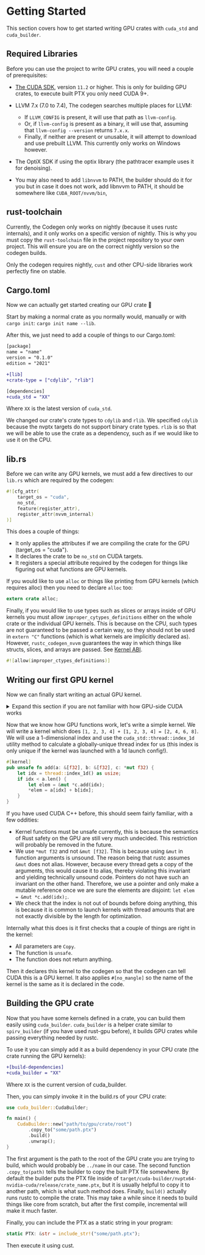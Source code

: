 # Getting Started 

This section covers how to get started writing GPU crates with `cuda_std` and `cuda_builder`.

## Required Libraries

Before you can use the project to write GPU crates, you will need a couple of prerequisites:
- [The CUDA SDK](https://developer.nvidia.com/cuda-downloads), version `11.2` or higher. This is only for building
GPU crates, to execute built PTX you only need CUDA 9+.

- LLVM 7.x (7.0 to 7.4), The codegen searches multiple places for LLVM:
  - If `LLVM_CONFIG` is present, it will use that path as `llvm-config`.
  - Or, if `llvm-config` is present as a binary, it will use that, assuming that `llvm-config --version` returns `7.x.x`.
  - Finally, if neither are present or unusable, it will attempt to download and use prebuilt LLVM. This currently only
  works on Windows however.

- The OptiX SDK if using the optix library (the pathtracer example uses it for denoising).

- You may also need to add `libnvvm` to PATH, the builder should do it for you but in case it does not work, add libnvvm to PATH, it should be somewhere like `CUDA_ROOT/nvvm/bin`,

## rust-toolchain

Currently, the Codegen only works on nightly (because it uses rustc internals), and it only works on a specific version of nightly.
This is why you must copy the `rust-toolchain` file in the project repository to your own project. This will ensure
you are on the correct nightly version so the codegen builds.

Only the codegen requires nightly, `cust` and other CPU-side libraries work perfectly fine on stable.

## Cargo.toml

Now we can actually get started creating our GPU crate 🎉

Start by making a normal crate as you normally would, manually or with `cargo init`: `cargo init name --lib`.

After this, we just need to add a couple of things to our Cargo.toml:

```diff
[package]
name = "name"
version = "0.1.0"
edition = "2021"

+[lib]
+crate-type = ["cdylib", "rlib"]

[dependencies]
+cuda_std = "XX"
```

Where `XX` is the latest version of `cuda_std`.

We changed our crate's crate types to `cdylib` and `rlib`. We specified `cdylib` because the nvptx targets do not support binary crate types.
`rlib` is so that we will be able to use the crate as a dependency, such as if we would like to use it on the CPU.

## lib.rs

Before we can write any GPU kernels, we must add a few directives to our `lib.rs` which are required by the codegen:

```rs
#![cfg_attr(
    target_os = "cuda",
    no_std,
    feature(register_attr),
    register_attr(nvvm_internal)
)]
```

This does a couple of things:
- It only applies the attributes if we are compiling the crate for the GPU (target_os = "cuda").
- It declares the crate to be `no_std` on CUDA targets.
- It registers a special attribute required by the codegen for things like figuring out
what functions are GPU kernels.

If you would like to use `alloc` or things like printing from GPU kernels (which requires alloc) then you need to declare `alloc` too:

```rs
extern crate alloc;
```

Finally, if you would like to use types such as slices or arrays inside of GPU kernels you must allow `improper_cytypes_definitions` either on the whole crate or the individual GPU kernels. This is because on the CPU, such types are not guaranteed to be passed a certain way, so they should not be used in `extern "C"` functions (which is what kernels are implicitly declared as). However, `rustc_codegen_nvvm` guarantees the way in which things like structs, slices, and arrays are passed. See [Kernel ABI](../kernel_abi.md).

```rs
#![allow(improper_ctypes_definitions)]
```

## Writing our first GPU kernel

Now we can finally start writing an actual GPU kernel. 

<details>
  <summary>Expand this section if you are not familiar with how GPU-side CUDA works</summary>

Firstly, we must explain a couple of things about GPU kernels, specifically, how they are executed. GPU Kernels (functions) are the entry point for executing anything on the GPU, they are the functions which will be executed from the CPU. GPU kernels do not return anything, they write their data to buffers passed into them.

CUDA's execution model is very very complex and it is unrealistic to explain all of it in
this section, but the TLDR of it is that CUDA will execute the GPU kernel once on every
thread, with the number of threads being decided by the caller (the CPU).

We call these parameters the launch dimensions of the kernel. Launch dimensions are split
up into two basic concepts:
  - Threads, a single thread executes the GPU kernel __once__, and it makes the index
  of itself available to the kernel through special registers (functions in our case).
  - Blocks, Blocks house multiple threads that they execute on their own. Thread indices
  are only unique across the thread's block, therefore CUDA also exposes the index
  of the current block.

One important thing to note is that block and thread dimensions may be 1d, 2d, or 3d.
That is to say, i can launch `1` block of `6x6x6`, `6x6`, or `6` threads. I could 
also launch `5x5x5` blocks. This is very useful for 2d/3d applications because it makes
the 2d/3d index calculations much simpler. CUDA exposes thread and block indices 
for each dimension through special registers. We expose thread index queries through
`cuda_std::thread`.

</details>

Now that we know how GPU functions work, let's write a simple kernel. We will write
a kernel which does `[1, 2, 3, 4] + [1, 2, 3, 4] = [2, 4, 6, 8]`. We will use 
a 1-dimensional index and use the `cuda_std::thread::index_1d` utility method to 
calculate a globally-unique thread index for us (this index is only unique if the kernel was launched with a 1d launch config!).

```rs
#[kernel]
pub unsafe fn add(a: &[f32], b: &[f32], c: *mut f32) {
    let idx = thread::index_1d() as usize;
    if idx < a.len() {
        let elem = &mut *c.add(idx);
        *elem = a[idx] + b[idx];
    }
}
```

If you have used CUDA C++ before, this should seem fairly familiar, with a few oddities:
- Kernel functions must be unsafe currently, this is because the semantics of Rust safety 
on the GPU are still very much undecided. This restriction will probably be removed in the future.
- We use `*mut f32` and not `&mut [f32]`. This is because using `&mut` in function arguments
is unsound. The reason being that rustc assumes `&mut` does not alias. However, because every thread gets a copy of the arguments, this would cause it to alias, thereby violating
this invariant and yielding technically unsound code. Pointers do not have such an invariant on the other hand. Therefore, we use a pointer and only make a mutable reference once we 
are sure the elements are disjoint: `let elem = &mut *c.add(idx);`.
- We check that the index is not out of bounds before doing anything, this is because it is
common to launch kernels with thread amounts that are not exactly divisible by the length for optimization.

Internally what this does is it first checks that a couple of things are right in the kernel:
- All parameters are `Copy`.
- The function is `unsafe`.
- The function does not return anything.

Then it declares this kernel to the codegen so that the codegen can tell CUDA this is a GPU kernel.
It also applies `#[no_mangle]` so the name of the kernel is the same as it is declared in the code.

## Building the GPU crate

Now that you have some kernels defined in a crate, you can build them easily using `cuda_builder`.
`cuda_builder` is a helper crate similar to `spirv_builder` (if you have used rust-gpu before), it builds
GPU crates while passing everything needed by rustc.

To use it you can simply add it as a build dependency in your CPU crate (the crate running the GPU kernels):

```diff
+[build-dependencies]
+cuda_builder = "XX"
```

Where `XX` is the current version of cuda_builder.

Then, you can simply invoke it in the build.rs of your CPU crate:

```rs
use cuda_builder::CudaBuilder;

fn main() {
    CudaBuilder::new("path/to/gpu/crate/root")
        .copy_to("some/path.ptx")
        .build()
        .unwrap();
}
```

The first argument is the path to the root of the GPU crate you are trying to build, which would probably be `../name` in our case.
The second function `.copy_to(path)` tells the builder to copy the built PTX file somewhere. By default the builder puts the PTX file 
inside of `target/cuda-builder/nvptx64-nvidia-cuda/release/crate_name.ptx`, but it is usually helpful to copy it to another path, which is
what such method does. Finally, `build()` actually runs rustc to compile the crate. This may take a while since it needs to build things like core
from scratch, but after the first compile, incremental will make it much faster.

Finally, you can include the PTX as a static string in your program:

```rs
static PTX: &str = include_str!("some/path.ptx");
```

Then execute it using cust.
